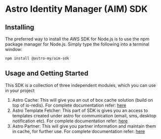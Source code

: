 # Astro Identity Manager (AIM) SDK

## Installing
The preferred way to install the AWS SDK for Node.js is to use the npm package manager for Node.js. Simply type the following into a terminal window:
```
npm install @astro-my/aim-sdk
```

## Usage and Getting Started
This SDK is a collection of three independent modules, which you can use in your project

1. Astro Cache: This will give you an out of box cache solution (build on top of io-redis). For complete documentation refer: [here](https://github.com/khanna91/aim-sdk/blob/master/lib/cache/README.md)
2. Astro Template Fetcher: This part of SDK is gives you an access to templates created under astro for communication (email, sms, desktop notification etc). For complete documentation refer: [here](https://github.com/khanna91/aim-sdk/blob/master/lib/template/README.md)
3. Astro Partner: This will give you partner information and maintain them in cache, for further use. For complete documentation refer: [here](https://github.com/khanna91/aim-sdk/blob/master/lib/partner/README.md)

